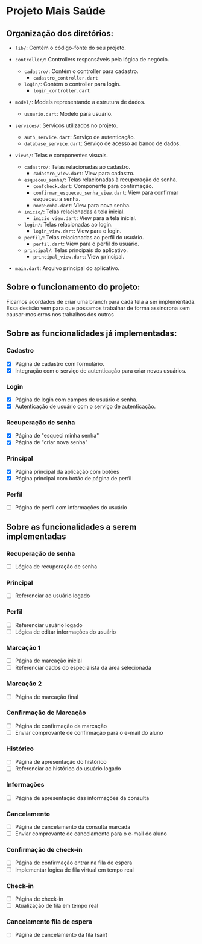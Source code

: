 # Projeto Mais Saúde

## Organização dos diretórios:

 - `lib/`: Contém o código-fonte do seu projeto.
  - `controller/`: Controllers responsáveis pela lógica de negócio.
    - `cadastro/`: Contém o controller para cadastro.
      - `cadastro_controller.dart`
    - `login/`: Contém o controller para login.
      - `login_controller.dart`

  - `model/`: Models representando a estrutura de dados.
    - `usuario.dart`: Modelo para usuário.

  - `services/`: Serviços utilizados no projeto.
    - `auth_service.dart`: Serviço de autenticação.
    - `database_service.dart`: Serviço de acesso ao banco de dados.

  - `views/`: Telas e componentes visuais.
    - `cadastro/`: Telas relacionadas ao cadastro.
      - `cadastro_view.dart`: View para cadastro.
    - `esqueceu_senha/`: Telas relacionadas à recuperação de senha.
      - `confcheck.dart`: Componente para confirmação.
      - `confirmar_esqueceu_senha_view.dart`: View para confirmar esqueceu a senha.
      - `novaSenha.dart`: View para nova senha.
    - `inicio/`: Telas relacionadas à tela inicial.
      - `inicio_view.dart`: View para a tela inicial.
    - `login/`: Telas relacionadas ao login.
      - `login_view.dart`: View para o login.
    - `perfil/`: Telas relacionadas ao perfil do usuário.
      - `perfil.dart`: View para o perfil do usuário.
    - `principal/`: Telas principais do aplicativo.
      - `principal_view.dart`: View principal.

- `main.dart`: Arquivo principal do aplicativo.

## Sobre o funcionamento do projeto:
  Ficamos acordados de criar uma branch para cada tela a ser implementada.
  Essa decisão vem para que possamos trabalhar de forma assíncrona sem causar-mos erros nos trabalhos dos outros

## Sobre as funcionalidades já implementadas:

  ### Cadastro

  - [x] Página de cadastro com formulário.
  - [x] Integração com o serviço de autenticação para criar novos usuários.

  ### Login

  - [x] Página de login com campos de usuário e senha.
  - [x] Autenticação de usuário com o serviço de autenticação.

  ### Recuperação de senha

  - [x] Página de "esqueci minha senha"
  - [x] Página de "criar nova senha"

  ### Principal

  - [x] Página principal da aplicação com botões
  - [x] Página principal com botão de página de perfil

  ### Perfil
  - [ ] Página de perfil com informações do usuário

## Sobre as funcionalidades a serem implementadas

  ### Recuperação de senha
  - [ ] Lógica de recuperação de senha

  ### Principal
  - [ ] Referenciar ao usuário logado

  ### Perfil
  - [ ] Referenciar usuário logado
  - [ ] Lógica de editar informações do usuário  

  ### Marcação 1
  - [ ] Página de marcação inicial
  - [ ] Referenciar dados do especialista da área selecionada

  ### Marcação 2
  - [ ] Página de marcação final

  ### Confirmação de Marcação
  - [ ] Página de confirmação da marcação
  - [ ] Enviar comprovante de confirmação para o e-mail do aluno

  ### Histórico
  - [ ] Página de apresentação do histórico
  - [ ] Referenciar ao histórico do usuário logado

  ### Informações
  - [ ] Página de apresentação das informações da consulta

  ### Cancelamento
  - [ ] Página de cancelamento da consulta marcada
  - [ ] Enviar comprovante de cancelamento para o e-mail do aluno

  ### Confirmação de check-in
  - [ ] Página de confirmação entrar na fila de espera
  - [ ] Implementar logica de fila virtual em tempo real

  ### Check-in
  - [ ] Página de check-in
  - [ ] Atualização de fila em tempo real

  ### Cancelamento fila de espera
  - [ ] Página de cancelamento da fila (sair)